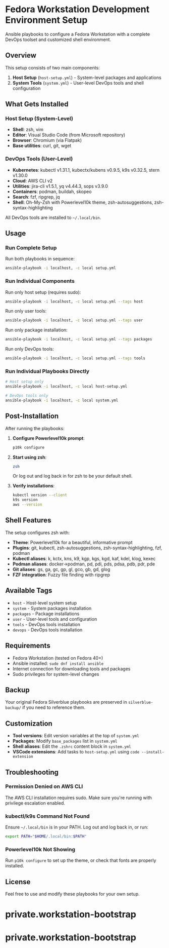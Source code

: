 # Fedora Workstation Development Environment Setup

Ansible playbooks to configure a Fedora Workstation with a complete DevOps toolset and customized shell environment.

## Overview

This setup consists of two main components:

1. **Host Setup** (`host-setup.yml`) - System-level packages and applications
2. **System Tools** (`system.yml`) - User-level DevOps tools and shell configuration

## What Gets Installed

### Host Setup (System-Level)
- **Shell**: zsh, vim
- **Editor**: Visual Studio Code (from Microsoft repository)
- **Browser**: Chromium (via Flatpak)
- **Base utilities**: curl, git, wget

### DevOps Tools (User-Level)
- **Kubernetes**: kubectl v1.31.1, kubectx/kubens v0.9.5, k9s v0.32.5, stern v1.30.0
- **Cloud**: AWS CLI v2
- **Utilities**: jira-cli v1.5.1, yq v4.44.3, sops v3.9.0
- **Containers**: podman, buildah, skopeo
- **Search**: fzf, ripgrep, jq
- **Shell**: Oh-My-Zsh with Powerlevel10k theme, zsh-autosuggestions, zsh-syntax-highlighting

All DevOps tools are installed to `~/.local/bin`.

## Usage

### Run Complete Setup

Run both playbooks in sequence:

```bash
ansible-playbook -i localhost, -c local setup.yml
```

### Run Individual Components

Run only host setup (requires sudo):
```bash
ansible-playbook -i localhost, -c local setup.yml --tags host
```

Run only user tools:
```bash
ansible-playbook -i localhost, -c local setup.yml --tags user
```

Run only package installation:
```bash
ansible-playbook -i localhost, -c local setup.yml --tags packages
```

Run only DevOps tools:
```bash
ansible-playbook -i localhost, -c local setup.yml --tags tools
```

### Run Individual Playbooks Directly

```bash
# Host setup only
ansible-playbook -i localhost, -c local host-setup.yml

# DevOps tools only
ansible-playbook -i localhost, -c local system.yml
```

## Post-Installation

After running the playbooks:

1. **Configure Powerlevel10k prompt**:
   ```bash
   p10k configure
   ```

2. **Start using zsh**:
   ```bash
   zsh
   ```
   
   Or log out and log back in for zsh to be your default shell.

3. **Verify installations**:
   ```bash
   kubectl version --client
   k9s version
   aws --version
   ```

## Shell Features

The setup configures zsh with:

- **Theme**: Powerlevel10k for a beautiful, informative prompt
- **Plugins**: git, kubectl, zsh-autosuggestions, zsh-syntax-highlighting, fzf, podman
- **Kubectl aliases**: k, kctx, kns, k9, kgp, kgs, kgd, kaf, kdel, klog, kexec
- **Podman aliases**: docker→podman, pd, pdi, pds, pdsa, pdb, pdr, pde
- **Git aliases**: gs, ga, gc, gp, gl, gco, gb, gd, glog
- **FZF integration**: Fuzzy file finding with ripgrep

## Available Tags

- `host` - Host-level system setup
- `system` - System packages installation
- `packages` - Package installations
- `user` - User-level tools and configuration
- `tools` - DevOps tools installation
- `devops` - DevOps tools installation

## Requirements

- Fedora Workstation (tested on Fedora 40+)
- Ansible installed: `sudo dnf install ansible`
- Internet connection for downloading tools and packages
- Sudo privileges for system-level changes

## Backup

Your original Fedora Silverblue playbooks are preserved in `silverblue-backup/` if you need to reference them.

## Customization

- **Tool versions**: Edit version variables at the top of `system.yml`
- **Packages**: Modify `base_packages` list in `system.yml`
- **Shell aliases**: Edit the `.zshrc` content block in `system.yml`
- **VSCode extensions**: Add tasks to `host-setup.yml` using `code --install-extension`

## Troubleshooting

### Permission Denied on AWS CLI
The AWS CLI installation requires sudo. Make sure you're running with privilege escalation enabled.

### kubectl/k9s Command Not Found
Ensure `~/.local/bin` is in your PATH. Log out and log back in, or run:
```bash
export PATH="$HOME/.local/bin:$PATH"
```

### Powerlevel10k Not Showing
Run `p10k configure` to set up the theme, or check that fonts are properly installed.

## License

Feel free to use and modify these playbooks for your own setup.
# private.workstation-bootstrap
# private.workstation-bootstrap
